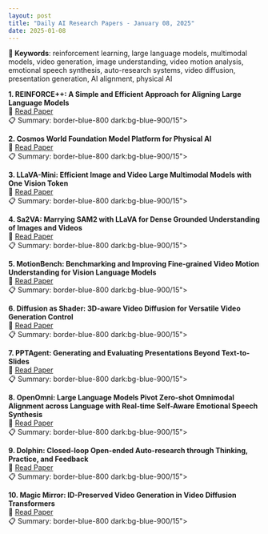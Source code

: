 ```yaml
---
layout: post
title: "Daily AI Research Papers - January 08, 2025"
date: 2025-01-08
---
```


**🔑 Keywords**: reinforcement learning, large language models, multimodal models, video generation, image understanding, video motion analysis, emotional speech synthesis, auto-research systems, video diffusion, presentation generation, AI alignment, physical AI

**1. REINFORCE++: A Simple and Efficient Approach for Aligning Large Language
  Models**  
🔗 [Read Paper](https://huggingface.co/papers/2501.03262)  
📋 Summary: border-blue-800 dark:bg-blue-900/15">

**2. Cosmos World Foundation Model Platform for Physical AI**  
🔗 [Read Paper](https://huggingface.co/papers/2501.03575)  
📋 Summary: border-blue-800 dark:bg-blue-900/15">

**3. LLaVA-Mini: Efficient Image and Video Large Multimodal Models with One
  Vision Token**  
🔗 [Read Paper](https://huggingface.co/papers/2501.03895)  
📋 Summary: border-blue-800 dark:bg-blue-900/15">

**4. Sa2VA: Marrying SAM2 with LLaVA for Dense Grounded Understanding of
  Images and Videos**  
🔗 [Read Paper](https://huggingface.co/papers/2501.04001)  
📋 Summary: border-blue-800 dark:bg-blue-900/15">

**5. MotionBench: Benchmarking and Improving Fine-grained Video Motion
  Understanding for Vision Language Models**  
🔗 [Read Paper](https://huggingface.co/papers/2501.02955)  
📋 Summary: border-blue-800 dark:bg-blue-900/15">

**6. Diffusion as Shader: 3D-aware Video Diffusion for Versatile Video
  Generation Control**  
🔗 [Read Paper](https://huggingface.co/papers/2501.03847)  
📋 Summary: border-blue-800 dark:bg-blue-900/15">

**7. PPTAgent: Generating and Evaluating Presentations Beyond Text-to-Slides**  
🔗 [Read Paper](https://huggingface.co/papers/2501.03936)  
📋 Summary: border-blue-800 dark:bg-blue-900/15">

**8. OpenOmni: Large Language Models Pivot Zero-shot Omnimodal Alignment
  across Language with Real-time Self-Aware Emotional Speech Synthesis**  
🔗 [Read Paper](https://huggingface.co/papers/2501.04561)  
📋 Summary: border-blue-800 dark:bg-blue-900/15">

**9. Dolphin: Closed-loop Open-ended Auto-research through Thinking,
  Practice, and Feedback**  
🔗 [Read Paper](https://huggingface.co/papers/2501.03916)  
📋 Summary: border-blue-800 dark:bg-blue-900/15">

**10. Magic Mirror: ID-Preserved Video Generation in Video Diffusion
  Transformers**  
🔗 [Read Paper](https://huggingface.co/papers/2501.03931)  
📋 Summary: border-blue-800 dark:bg-blue-900/15">
